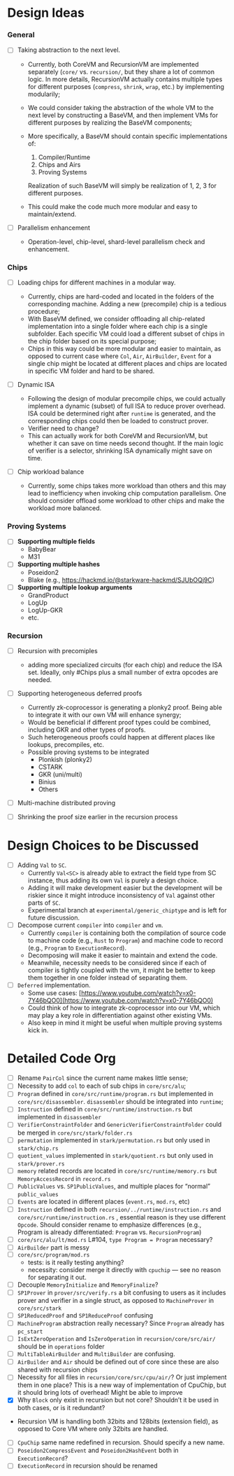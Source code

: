 # Design Ideas

### General
- [ ] Taking abstraction to the next level.
  - Currently, both CoreVM and RecursionVM are implemented separately (`core/` vs. `recursion/`, but they share a lot of common logic. In more details, RecursionVM actually contains multiple types for different purposes (`compress`, `shrink`, `wrap`, etc.) by implementing modularily;
  - We could consider taking the abstraction of the whole VM to the next level by constructing a BaseVM, and then implement VMs for different purposes by realizing the BaseVM components;
  - More specifically, a BaseVM should contain specific implementations of:
    1. Compiler/Runtime
    2. Chips and Airs
    3. Proving Systems

    Realization of such BaseVM will simply be realization of 1, 2, 3 for different purposes.
  - This could make the code much more modular and easy to maintain/extend.
  
- [ ] Parallelism enhancement
  - Operation-level, chip-level, shard-level parallelism check and enhancement. 

### Chips

- [ ] Loading chips for different machines in a modular way.
  - Currently, chips are hard-coded and located in the folders of the corresponding machine. Adding a new (precompile) chip is a tedious procedure;
  - With BaseVM defined, we consider offloading all chip-related implementation into a single folder where each chip is a single subfolder. Each specific VM could load a different subset of chips in the chip folder based on its special purpose;
  - Chips in this way could be more modular and easier to maintain, as opposed to current case where `Col`, `Air`, `AirBuilder`, `Event` for a single chip might be located at different places and chips are located in specific VM folder and hard to be shared.

- [ ] Dynamic ISA
  - Following the design of modular precompile chips, we could actually implement a dynamic (subset) of full ISA to reduce prover overhead. ISA could be determined right after `runtime` is generated, and the corresponding chips could then be loaded to construct prover.
  - Verifier need to change?
  - This can actually work for both CoreVM and RecursionVM, but whether it can save on time needs second thought. If the main logic of verifier is a selector, shrinking ISA dynamically might save on time.

- [ ] Chip workload balance
  - Currently, some chips takes more workload than others and this may lead to inefficiency when invoking chip computation parallelism. One should consider offload some workload to other chips and make the workload more balanced.

### Proving Systems

- [ ] **Supporting multiple fields**
  - BabyBear
  - M31
- [ ] **Supporting multiple hashes**
  - Poseidon2
  - Blake (e.g., https://hackmd.io/@starkware-hackmd/SJUbOQj9C)
- [ ] **Supporting multiple lookup arguments**
  - GrandProduct
  - LogUp
  - LogUp-GKR
  - etc.


### Recursion
- [ ] Recursion with precomiples 
  - adding more specialized circuits (for each chip) and reduce the ISA set. Ideally, only #Chips plus a small number of extra opcodes are needed.
- [ ] Supporting heterogeneous deferred proofs
  - Currently zk-coprocessor is generating a plonky2 proof. Being able to integrate it with our own VM will enhance synergy;
  - Would be beneficial if different proof types could be combined, including GKR and other types of proofs.
  - Such heterogeneous proofs could happen at different places like lookups, precompiles, etc.
  - Possible proving systems to be integrated
    - Plonkish (plonky2)
    - CSTARK
    - GKR (uni/multi)
    - Binius
    - Others
- [ ] Multi-machine distributed proving
- [ ] Shrinking the proof size earlier in the recursion process


# Design Choices to be Discussed

- [ ] Adding `Val` to `SC`. 
  - Currently `Val<SC>` is already able to extract the field type from SC instance, thus adding its own `Val` is purely a design choice. 
  - Adding it will make development easier but the development will be riskier since it might introduce inconsistency of `Val` against other parts of `SC`. 
  - Experimental branch at `experimental/generic_chiptype` and is left for future discussion. 
- [ ] Decompose current `compiler` into `compiler` and `vm`.
  - Currently `compiler` is containing both the compilation of source code to machine code (e.g., `Rust` to `Program`) and machine code to record (e.g., `Program` to `ExecutionRecord`). 
  - Decomposing will make it easier to maintain and extend the code.
  - Meanwhile, necessity needs to be considered since if each of compiler is tightly coupled with the vm, it might be better to keep them together in one folder instead of separating them.
- [ ] `Deferred` implementation.
  * Some use cases: [https://www.youtube.com/watch?v=x0-7Y46bQO0](https://www.youtube.com/watch?v=x0-7Y46bQO0)
  * Could think of how to integrate zk-coprocessor into our VM, which may play a key role in differentiation against other existing VMs.
  * Also keep in mind it might be useful when multiple proving systems kick in.

# Detailed Code Org

- [ ] Rename `PairCol` since the current name makes little sense;
- [ ] Necessity to add `col` to each of sub chips in `core/src/alu`;
- [ ] `Program` defined in `core/src/runtime/program.rs` but implemented in `core/src/disassembler`. `disassembler` should be integrated into `runtime`;
- [ ] `Instruction` defined in `core/src/runtime/instruction.rs` but implemented in `disassembler`
- [ ] `VerifierConstraintFolder` and `GenericVerifierConstraintFolder` could be merged in `core/src/stark/folder.rs`
- [ ] `permutation` implemented in `stark/permutation.rs` but only used in `stark/chip.rs`
- [ ] `quotient_values` implemented in `stark/quotient.rs` but only used in `stark/prover.rs`
- [ ] `memory` related records are located in `core/src/runtime/memory.rs` but `MemoryAccessRecord` in `record.rs`
- [ ] `PublicValues` vs. `SP1PublicValues`, and multiple places for “normal” `public_values`
- [ ] `Events` are located in different places (`event.rs`, `mod.rs`, etc)
- [ ] `Instruction` defined in both `recursion/../runtime/instruction.rs` and `core/src/runtime/instruction.rs` , essential reason is they use different `Opcode`. Should consider rename to emphasize differences (e.g., Program is already differentiated: `Program` vs. `RecursionProgram`)
- [ ] `core/src/alu/lt/mod.rs` L\#104, `type Program = Program` necessary?
- [ ] `AirBuilder` part is messy
- [ ] `core/src/program/mod.rs`
    * tests: is it really testing anything?
    * necessity: consider merge it directly with `cpuchip` — see no reason for separating it out.
- [ ] Decouple `MemoryInitialize` and `MemoryFinalize`?
- [ ] `SP1Prover` in `prover/src/verify.rs` a bit confusing to users as it includes prover and verifier in a single
  struct, as opposed to `MachineProver` in `core/src/stark`
- [ ] `SP1ReducedProof` and `SP1ReduceProof` confusing
- [ ] `MachineProgram` abstraction really necessary? Since `Program` already has `pc_start`
- [ ] `IsExtZeroOperation` and `IsZeroOperation` in `recursion/core/src/air/` should be in `operations` folder
- [ ] `MultiTableAirBuilder` and `MultiBuilder` are confusing.
- [ ] `AirBuilder` and `Air` should be defined out of core since these are also shared with recursion chips
- [ ] Necessity for all files in `recursion/core/src/cpu/air/`? Or just implement them in one place? This is a new way of implementation of CpuChip, but it should bring lots of overhead\! Might be able to improve
- [x] Why `Block` only exist in recursion but not core? Shouldn’t it be used in both cases, or is it redundant?
- Recursion VM is handling both 32bits and 128bits (extension field), as opposed to Core VM where only 32bits are handled.
- [ ] `CpuChip` same name redefined in recursion. Should specify a new name.
- [ ] `Poseidon2CompressEvent` and `Poseidon2HashEvent` both in `ExecutionRecord`?
- [ ] `ExecutionRecord` in recursion should be renamed
